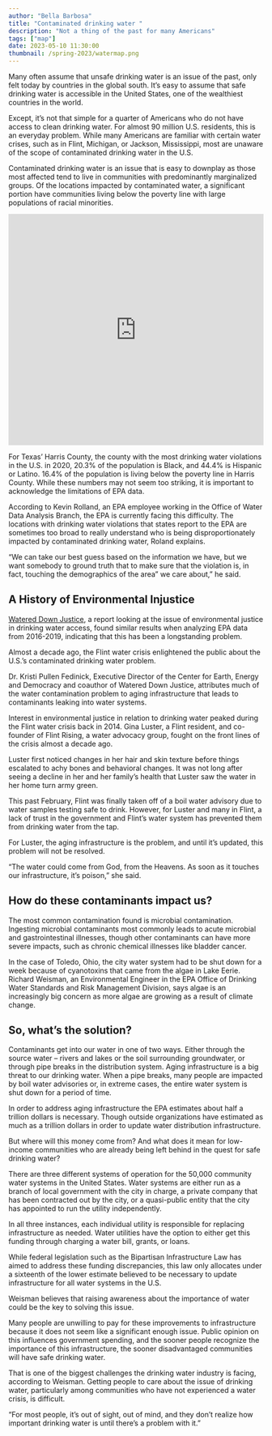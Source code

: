 ```yaml
---
author: "Bella Barbosa"
title: "Contaminated drinking water "
description: "Not a thing of the past for many Americans"
tags: ["map"]
date: 2023-05-10 11:30:00
thumbnail: /spring-2023/watermap.png
---
```




Many often assume that unsafe drinking water is an issue of the past, only felt today by countries in the global south. It’s easy to assume that safe drinking water is accessible in the United States, one of the wealthiest countries in the world.

Except, it’s not that simple for a quarter of Americans who do not have access to clean drinking water. For almost 90 million U.S. residents, this is an everyday problem. While many Americans are familiar with certain water crises, such as in Flint, Michigan, or Jackson, Mississippi, most are unaware of the scope of contaminated drinking water in the U.S.

Contaminated drinking water is an issue that is easy to downplay as those most affected tend to live in communities with predominantly marginalized groups. Of the locations impacted by contaminated water, a significant portion have communities living below the poverty line with large populations of racial minorities.

<iframe title="Count of Drinking Water Violations by County" aria-label="Map" id="datawrapper-chart-iHYlp" src="https://datawrapper.dwcdn.net/iHYlp/1/" scrolling="no" frameborder="0" style="width: 0; min-width: 100% !important; border: none;" height="457" data-external="1"></iframe><script type="text/javascript">!function(){"use strict";window.addEventListener("message",(function(a){if(void 0!==a.data["datawrapper-height"]){var e=document.querySelectorAll("iframe");for(var t in a.data["datawrapper-height"])for(var r=0;r<e.length;r++)if(e[r].contentWindow===a.source){var i=a.data["datawrapper-height"][t]+"px";e[r].style.height=i}}}))}();
</script>

For Texas’ Harris County, the county with the most drinking water violations in the U.S. in 2020, 20.3% of the population is Black, and 44.4% is Hispanic or Latino. 16.4% of the population is living below the poverty line in Harris County. While these numbers may not seem too striking, it is important to acknowledge the limitations of EPA data. 

According to Kevin Rolland, an EPA employee working in the Office of Water Data Analysis Branch, the EPA is currently facing this difficulty. The locations with drinking water violations that states report to the EPA are sometimes too broad to really understand who is being disproportionately impacted by contaminated drinking water, Roland explains.

“We can take our best guess based on the information we have, but we want somebody to ground truth that to make sure that the violation is, in fact, touching the demographics of the area” we care about,” he said.


## A History of Environmental Injustice

[Watered Down Justice](https://www.nrdc.org/sites/default/files/watered-down-justice-report.pdf), a report looking at the issue of environmental justice in drinking water access, found similar results when analyzing EPA data from 2016-2019, indicating that this has been a longstanding problem.

Almost a decade ago, the Flint water crisis enlightened the public about the U.S.’s contaminated drinking water problem. 

Dr. Kristi Pullen Fedinick, Executive Director of the Center for Earth, Energy and Democracy and coauthor of Watered Down Justice, attributes much of the water contamination problem to aging infrastructure that leads to contaminants leaking into water systems.

Interest in environmental justice in relation to drinking water peaked during the Flint water crisis back in 2014. Gina Luster, a Flint resident, and co-founder of Flint Rising, a water advocacy group, fought on the front lines of the crisis almost a decade ago.

Luster first noticed changes in her hair and skin texture before things escalated to achy bones and behavioral changes. It was not long after seeing a decline in her and her family’s health that Luster saw the water in her home turn army green.

This past February, Flint was finally taken off of a boil water advisory due to water samples testing safe to drink. However, for Luster and many in Flint, a lack of trust in the government and Flint’s water system has prevented them from drinking water from the tap. 

For Luster, the aging infrastructure is the problem, and until it’s updated, this problem will not be resolved. 

“The water could come from God, from the Heavens. As soon as it touches our infrastructure, it’s poison,” she said.


## How do these contaminants impact us?

The most common contamination found is microbial contamination. Ingesting microbial contaminants most commonly leads to acute microbial and gastrointestinal illnesses, though other contaminants can have more severe impacts, such as chronic chemical illnesses like bladder cancer.

In the case of Toledo, Ohio, the city water system had to be shut down for a week because of cyanotoxins that came from the algae in Lake Eerie. Richard Weisman, an Environmental Engineer in the EPA Office of Drinking Water Standards and Risk Management Division, says algae is an increasingly big concern as more algae are growing as a result of climate change.

## So, what’s the solution?

Contaminants get into our water in one of two ways. Either through the source water – rivers and lakes or the soil surrounding groundwater, or through pipe breaks in the distribution system. Aging infrastructure is a big threat to our drinking water. When a pipe breaks, many people are impacted by boil water advisories or, in extreme cases, the entire water system is shut down for a period of time.  

In order to address aging infrastructure the EPA estimates about half a trillion dollars is necessary. Though outside organizations have estimated as much as a trillion dollars in order to update water distribution infrastructure. 


But where will this money come from? And what does it mean for low-income communities who are already being left behind in the quest for safe drinking water?


There are three different systems of operation for the 50,000 community water systems in the United States. Water systems are either run as a branch of local government with the city in charge, a private company that has been contracted out by the city, or a quasi-public entity that the city has appointed to run the utility independently. 

In all three instances, each individual utility is responsible for replacing infrastructure as needed. Water utilities have the option to either get this funding through charging a water bill, grants, or loans. 

While federal legislation such as the Bipartisan Infrastructure Law has aimed to address these funding discrepancies, this law only allocates under a sixteenth of the lower estimate believed to be necessary to update infrastructure for all water systems in the U.S.

Weisman believes that raising awareness about the importance of water could be the key to solving this issue. 

Many people are unwilling to pay for these improvements to infrastructure because it does not seem like a significant enough issue. Public opinion on this influences government spending, and the sooner people recognize the importance of this infrastructure, the sooner disadvantaged communities will have safe drinking water.

That is one of the biggest challenges the drinking water industry is facing, according to Weisman. Getting people to care about the issue of drinking water, particularly among communities who have not experienced a water crisis, is difficult.

“For most people, it’s out of sight, out of mind, and they don’t realize how important drinking water is until there’s a problem with it.” 
